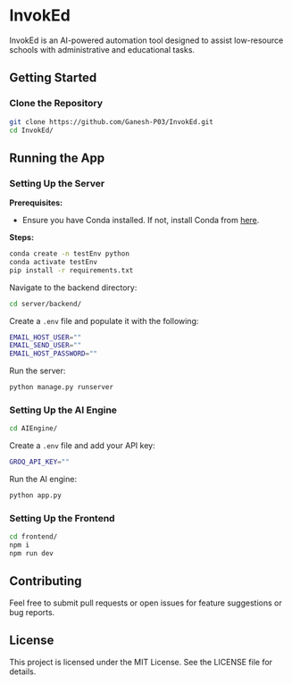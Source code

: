 # InvokEd

InvokEd is an AI-powered automation tool designed to assist low-resource schools with administrative and educational tasks.

## Getting Started

### Clone the Repository
```sh
git clone https://github.com/Ganesh-P03/InvokEd.git
cd InvokEd/
```

## Running the App

### Setting Up the Server

**Prerequisites:**
- Ensure you have Conda installed. If not, install Conda from [here](https://docs.conda.io/en/latest/miniconda.html).

**Steps:**
```sh
conda create -n testEnv python
conda activate testEnv
pip install -r requirements.txt
```

Navigate to the backend directory:
```sh
cd server/backend/
```

Create a `.env` file and populate it with the following:
```sh
EMAIL_HOST_USER=""
EMAIL_SEND_USER=""
EMAIL_HOST_PASSWORD=""
```

Run the server:
```sh
python manage.py runserver
```

### Setting Up the AI Engine
```sh
cd AIEngine/
```

Create a `.env` file and add your API key:
```sh
GROQ_API_KEY=""
```

Run the AI engine:
```sh
python app.py
```

### Setting Up the Frontend
```sh
cd frontend/
npm i
npm run dev
```

## Contributing
Feel free to submit pull requests or open issues for feature suggestions or bug reports.

## License
This project is licensed under the MIT License. See the LICENSE file for details.

